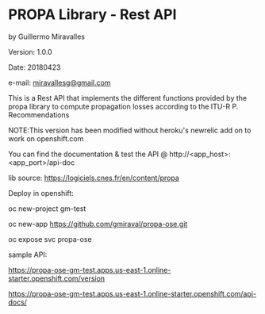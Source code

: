 # PROPA Library -  Rest API
by Guillermo Miravalles

Version: 1.0.0

Date: 20180423

e-mail: miravallesg@gmail.com

This is a Rest API that implements the different functions provided by the propa library to compute propagation losses according to the ITU-R P. Recommendations

NOTE:This version has been modified without heroku's newrelic add on to work on openshift.com

You can find the documentation & test the API @ http://<app_host>:<app_port>/api-doc

lib source: https://logiciels.cnes.fr/en/content/propa

Deploy in openshift:

oc new-project gm-test

oc new-app https://github.com/gmiraval/propa-ose.git

oc expose svc propa-ose

sample API:

https://propa-ose-gm-test.apps.us-east-1.online-starter.openshift.com/version

https://propa-ose-gm-test.apps.us-east-1.online-starter.openshift.com/api-docs/
